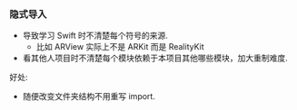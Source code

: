 ### 隐式导入
- 导致学习 Swift 时不清楚每个符号的来源.
    - 比如 ARView 实际上不是 ARKit 而是 RealityKit
- 看其他人项目时不清楚每个模块依赖于本项目其他哪些模块，加大重制难度.

好处:
- 随便改变文件夹结构不用重写 import.

